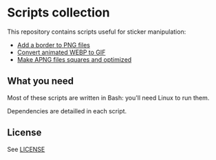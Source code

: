 # Scripts collection

This repository contains scripts useful for sticker manipulation: 

+ [Add a border to PNG files](add_border.sh)
+ [Convert animated WEBP to GIF](webp_to_gif.sh)
+ [Make APNG files squares and optimized](apng_square_and_optimize.py)

## What you need

Most of these scripts are written in Bash: you'll need Linux to run them.

Dependencies are detailled in each script.


## License

See [LICENSE](LICENSE)
